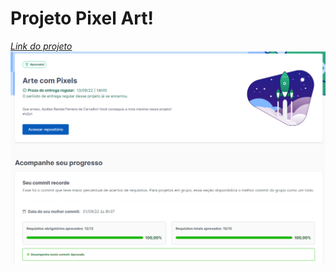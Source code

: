 # Projeto Pixel Art!

_[Link do projeto](https://aysllanferreira.github.io/Projeto-03-Pixel-Art/)_
![Project Pixel Art](./pixelArt.png)
